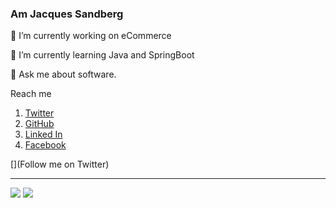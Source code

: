 ### Am Jacques Sandberg
<!--
**jtwizeyimana/jtwizeyimana** is a ✨ _special_ ✨ repository because its `README.md` (this file) appears on your GitHub profile.
-->

 🔭 I’m currently working on eCommerce 
 
 🌱 I’m currently learning Java and  SpringBoot
 
 💬 Ask me about software.
 
 
Reach me

1. [Twitter](https://twitter.com/JacquesSandberg)
2. [GitHub](https://github.com/jtwizeyimana)
3. [Linked In](https://www.linkedin.com/in/jacques-twizeyimana-063a29181/)
4. [Facebook](https://www.facebook.com/jacquessmith.sandber.5/)

 
[](Follow me on Twitter)
______________________________________________________________________________________________________
![](https://github-readme-stats.vercel.app/api?username=jtwizeyimana&show_icons=true&count_private=true)
![](https://github-readme-stats.vercel.app/api/top-langs/?username=jtwizeyimana&langs_count=10&layout=compact&count_private=true)


